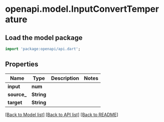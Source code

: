 # openapi.model.InputConvertTemperature

## Load the model package
```dart
import 'package:openapi/api.dart';
```

## Properties
Name | Type | Description | Notes
------------ | ------------- | ------------- | -------------
**input** | **num** |  | 
**source_** | **String** |  | 
**target** | **String** |  | 

[[Back to Model list]](../README.md#documentation-for-models) [[Back to API list]](../README.md#documentation-for-api-endpoints) [[Back to README]](../README.md)


